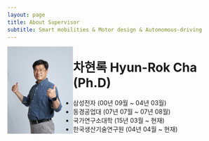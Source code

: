 ```yaml
---
layout: page
title: About Supervisor
subtitle: Smart mobilities & Motor design & Autonomous-driving
---
```


<img align="left" width="150" src="https://github.com/hrchalab/hrchalab.github.io/blob/master/assets/img/hrcha.png?raw=true" />

# 차현록 Hyun-Rok Cha (Ph.D)

* 삼성전자 (00년 09월 ~ 04년 03월)
* 동경공업대 (07년 07월 ~ 07년 08월)
* 국가연구소대학 (15년 03월 ~ 현재)
* 한국생산기술연구원 (04년 04월 ~ 현재)
